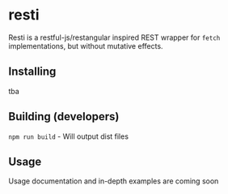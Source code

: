 # resti

Resti is a restful-js/restangular inspired REST wrapper for `fetch` implementations, but without mutative effects.

## Installing

tba

## Building (developers)

`npm run build` - Will output dist files

## Usage

Usage documentation and in-depth examples are coming soon
